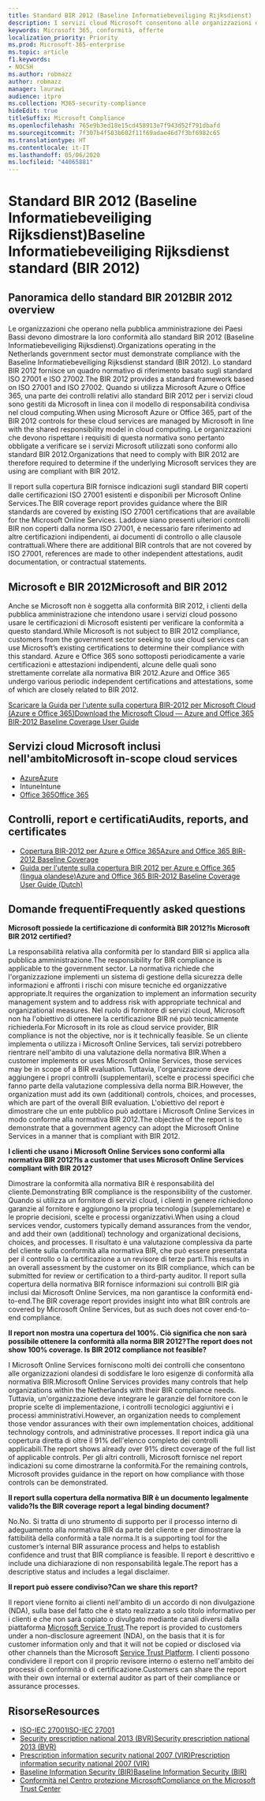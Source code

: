 ```yaml
---
title: Standard BIR 2012 (Baseline Informatiebeveiliging Rijksdienst)
description: I servizi cloud Microsoft consentono alle organizzazioni della pubblica amministrazione nei Paesi Bassi di essere conformi allo standard BIR 2012.
keywords: Microsoft 365, conformità, offerte
localization_priority: Priority
ms.prod: Microsoft-365-enterprise
ms.topic: article
f1.keywords:
- NOCSH
ms.author: robmazz
author: robmazz
manager: laurawi
audience: itpro
ms.collection: M365-security-compliance
hideEdit: true
titleSuffix: Microsoft Compliance
ms.openlocfilehash: 765e9b3ed18e15cd458913e7f943d52f791dbafd
ms.sourcegitcommit: 7f307b4f583b602f11f69adae46d7f3bf6982c65
ms.translationtype: HT
ms.contentlocale: it-IT
ms.lasthandoff: 05/06/2020
ms.locfileid: "44065881"
---
```

# <a name="baseline-informatiebeveiliging-rijksdienst-standard-bir-2012"></a><span data-ttu-id="2a4dc-104">Standard BIR 2012 (Baseline Informatiebeveiliging Rijksdienst)</span><span class="sxs-lookup"><span data-stu-id="2a4dc-104">Baseline Informatiebeveiliging Rijksdienst standard (BIR 2012)</span></span>

## <a name="bir-2012-overview"></a><span data-ttu-id="2a4dc-105">Panoramica dello standard BIR 2012</span><span class="sxs-lookup"><span data-stu-id="2a4dc-105">BIR 2012 overview</span></span>

<span data-ttu-id="2a4dc-106">Le organizzazioni che operano nella pubblica amministrazione dei Paesi Bassi devono dimostrare la loro conformità allo standard BIR 2012 (Baseline Informatiebeveiliging Rijksdienst).</span><span class="sxs-lookup"><span data-stu-id="2a4dc-106">Organizations operating in the Netherlands government sector must demonstrate compliance with the Baseline Informatiebeveiliging Rijksdienst standard (BIR 2012).</span></span> <span data-ttu-id="2a4dc-107">Lo standard BIR 2012 fornisce un quadro normativo di riferimento basato sugli standard ISO 27001 e ISO 27002.</span><span class="sxs-lookup"><span data-stu-id="2a4dc-107">The BIR 2012 provides a standard framework based on ISO 27001 and ISO 27002.</span></span> <span data-ttu-id="2a4dc-108">Quando si utilizza Microsoft Azure o Office 365, una parte dei controlli relativi allo standard BIR 2012 per i servizi cloud sono gestiti da Microsoft in linea con il modello di responsabilità condivisa nel cloud computing.</span><span class="sxs-lookup"><span data-stu-id="2a4dc-108">When using Microsoft Azure or Office 365, part of the BIR 2012 controls for these cloud services are managed by Microsoft in line with the shared responsibility model in cloud computing.</span></span> <span data-ttu-id="2a4dc-109">Le organizzazioni che devono rispettare i requisiti di questa normativa sono pertanto obbligate a verificare se i servizi Microsoft utilizzati sono conformi allo standard BIR 2012.</span><span class="sxs-lookup"><span data-stu-id="2a4dc-109">Organizations that need to comply with BIR 2012 are therefore required to determine if the underlying Microsoft services they are using are compliant with BIR 2012.</span></span>

<span data-ttu-id="2a4dc-110">Il report sulla copertura BIR fornisce indicazioni sugli standard BIR coperti dalle certificazioni ISO 27001 esistenti e disponibili per Microsoft Online Services.</span><span class="sxs-lookup"><span data-stu-id="2a4dc-110">The BIR coverage report provides guidance where the BIR standards are covered by existing ISO 27001 certifications that are available for the Microsoft Online Services.</span></span> <span data-ttu-id="2a4dc-111">Laddove siano presenti ulteriori controlli BIR non coperti dalla norma ISO 27001, è necessario fare riferimento ad altre certificazioni indipendenti, ai documenti di controllo o alle clausole contrattuali.</span><span class="sxs-lookup"><span data-stu-id="2a4dc-111">Where there are additional BIR controls that are not covered by ISO 27001, references are made to other independent attestations, audit documentation, or contractual statements.</span></span>

## <a name="microsoft-and-bir-2012"></a><span data-ttu-id="2a4dc-112">Microsoft e BIR 2012</span><span class="sxs-lookup"><span data-stu-id="2a4dc-112">Microsoft and BIR 2012</span></span>

<span data-ttu-id="2a4dc-113">Anche se Microsoft non è soggetta alla conformità BIR 2012, i clienti della pubblica amministrazione che intendono usare i servizi cloud possono usare le certificazioni di Microsoft esistenti per verificare la conformità a questo standard.</span><span class="sxs-lookup"><span data-stu-id="2a4dc-113">While Microsoft is not subject to BIR 2012 compliance, customers from the government sector seeking to use cloud services can use Microsoft’s existing certifications to determine their compliance with this standard.</span></span> <span data-ttu-id="2a4dc-114">Azure e Office 365 sono sottoposti periodicamente a varie certificazioni e attestazioni indipendenti, alcune delle quali sono strettamente correlate alla normativa BIR 2012.</span><span class="sxs-lookup"><span data-stu-id="2a4dc-114">Azure and Office 365 undergo various periodic independent certifications and attestations, some of which are closely related to BIR 2012.</span></span>

[<span data-ttu-id="2a4dc-115">Scaricare la Guida per l'utente sulla copertura BIR-2012 per Microsoft Cloud (Azure e Office 365)</span><span class="sxs-lookup"><span data-stu-id="2a4dc-115">Download the Microsoft Cloud — Azure and Office 365 BIR-2012 Baseline Coverage User Guide</span></span>](https://go.microsoft.com/fwlink/p/?linkid=2099461)

## <a name="microsoft-in-scope-cloud-services"></a><span data-ttu-id="2a4dc-116">Servizi cloud Microsoft inclusi nell'ambito</span><span class="sxs-lookup"><span data-stu-id="2a4dc-116">Microsoft in-scope cloud services</span></span>

- [<span data-ttu-id="2a4dc-117">Azure</span><span class="sxs-lookup"><span data-stu-id="2a4dc-117">Azure</span></span>](https://aka.ms/AzureCompliance)
- <span data-ttu-id="2a4dc-118">Intune</span><span class="sxs-lookup"><span data-stu-id="2a4dc-118">Intune</span></span>
- [<span data-ttu-id="2a4dc-119">Office 365</span><span class="sxs-lookup"><span data-stu-id="2a4dc-119">Office 365</span></span>](https://go.microsoft.com/fwlink/p/?LinkID=2077751)

## <a name="audits-reports-and-certificates"></a><span data-ttu-id="2a4dc-120">Controlli, report e certificati</span><span class="sxs-lookup"><span data-stu-id="2a4dc-120">Audits, reports, and certificates</span></span>

- [<span data-ttu-id="2a4dc-121">Copertura BIR-2012 per Azure e Office 365</span><span class="sxs-lookup"><span data-stu-id="2a4dc-121">Azure and Office 365 BIR-2012 Baseline Coverage</span></span>](https://protection.office.com/DownloadFile/ServiceAssurance/Document/compliance/Azure%20and%20Office%20365%20BIR-2012%20Baseline%20Coverage/pdf)
- [<span data-ttu-id="2a4dc-122">Guida per l'utente sulla copertura BIR 2012 per Azure e Office 365 (lingua olandese)</span><span class="sxs-lookup"><span data-stu-id="2a4dc-122">Azure and Office 365 BIR-2012 Baseline Coverage User Guide (Dutch)</span></span>](https://protection.office.com/DownloadFile/ServiceAssurance/Document/compliance/Azure%20and%20Office%20365%20BIR-2012%20Baseline%20Coverage%20User%20Guide_Dutch/docx)

## <a name="frequently-asked-questions"></a><span data-ttu-id="2a4dc-123">Domande frequenti</span><span class="sxs-lookup"><span data-stu-id="2a4dc-123">Frequently asked questions</span></span>

<span data-ttu-id="2a4dc-124">**Microsoft possiede la certificazione di conformità BIR 2012?**</span><span class="sxs-lookup"><span data-stu-id="2a4dc-124">**Is Microsoft BIR 2012 certified?**</span></span>

<span data-ttu-id="2a4dc-125">La responsabilità relativa alla conformità per lo standard BIR si applica alla pubblica amministrazione.</span><span class="sxs-lookup"><span data-stu-id="2a4dc-125">The responsibility for BIR compliance is applicable to the government sector.</span></span> <span data-ttu-id="2a4dc-126">La normativa richiede che l'organizzazione implementi un sistema di gestione della sicurezza delle informazioni e affronti i rischi con misure tecniche ed organizzative appropriate.</span><span class="sxs-lookup"><span data-stu-id="2a4dc-126">It requires the organization to implement an information security management system and to address risk with appropriate technical and organizational measures.</span></span> <span data-ttu-id="2a4dc-127">Nel ruolo di fornitore di servizi cloud, Microsoft non ha l'obiettivo di ottenere la certificazione BIR né può tecnicamente richiederla.</span><span class="sxs-lookup"><span data-stu-id="2a4dc-127">For Microsoft in its role as cloud service provider, BIR compliance is not the objective, nor is it technically feasible.</span></span> <span data-ttu-id="2a4dc-128">Se un cliente implementa o utilizza i Microsoft Online Services, tali servizi potrebbero rientrare nell'ambito di una valutazione della normativa BIR.</span><span class="sxs-lookup"><span data-stu-id="2a4dc-128">When a customer implements or uses Microsoft Online Services, those services may be in scope of a BIR evaluation.</span></span> <span data-ttu-id="2a4dc-129">Tuttavia, l'organizzazione deve aggiungere i propri controlli (supplementari), scelte e processi specifici che fanno parte della valutazione complessiva della norma BIR.</span><span class="sxs-lookup"><span data-stu-id="2a4dc-129">However, the organization must add its own (additional) controls, choices, and processes, which are part of the overall BIR evaluation.</span></span> <span data-ttu-id="2a4dc-130">L'obiettivo del report è dimostrare che un ente pubblico può adottare i Microsoft Online Services in modo conforme alla normativa BIR 2012.</span><span class="sxs-lookup"><span data-stu-id="2a4dc-130">The objective of the report is to demonstrate that a government agency can adopt the Microsoft Online Services in a manner that is compliant with BIR 2012.</span></span>

<span data-ttu-id="2a4dc-131">**I clienti che usano i Microsoft Online Services sono conformi alla normativa BIR 2012?**</span><span class="sxs-lookup"><span data-stu-id="2a4dc-131">**Is a customer that uses Microsoft Online Services compliant with BIR 2012?**</span></span>

<span data-ttu-id="2a4dc-132">Dimostrare la conformità alla normativa BIR è responsabilità del cliente.</span><span class="sxs-lookup"><span data-stu-id="2a4dc-132">Demonstrating BIR compliance is the responsibility of the customer.</span></span> <span data-ttu-id="2a4dc-133">Quando si utilizza un fornitore di servizi cloud, i clienti in genere richiedono garanzie al fornitore e aggiungono la propria tecnologia (supplementare) e le proprie decisioni, scelte e processi organizzativi.</span><span class="sxs-lookup"><span data-stu-id="2a4dc-133">When using a cloud services vendor, customers typically demand assurances from the vendor, and add their own (additional) technology and organizational decisions, choices, and processes.</span></span> <span data-ttu-id="2a4dc-134">Il risultato è una valutazione complessiva da parte del cliente sulla conformità alla normativa BIR, che può essere presentata per il controllo o la certificazione a un revisore di terze parti.</span><span class="sxs-lookup"><span data-stu-id="2a4dc-134">This results in an overall assessment by the customer on its BIR compliance, which can be submitted for review or certification to a third-party auditor.</span></span> <span data-ttu-id="2a4dc-135">Il report sulla copertura della normativa BIR fornisce informazioni sui controlli BIR già inclusi dai Microsoft Online Services, ma non garantisce la conformità end-to-end.</span><span class="sxs-lookup"><span data-stu-id="2a4dc-135">The BIR coverage report provides insight into what BIR controls are covered by Microsoft Online Services, but as such does not cover end-to-end compliance.</span></span>

<span data-ttu-id="2a4dc-136">**Il report non mostra una copertura del 100%. Ciò significa che non sarà possibile ottenere la conformità alla norma BIR 2012?**</span><span class="sxs-lookup"><span data-stu-id="2a4dc-136">**The report does not show 100% coverage. Is BIR 2012 compliance not feasible?**</span></span>

<span data-ttu-id="2a4dc-137">I Microsoft Online Services forniscono molti dei controlli che consentono alle organizzazioni olandesi di soddisfare le loro esigenze di conformità alla normativa BIR.</span><span class="sxs-lookup"><span data-stu-id="2a4dc-137">Microsoft Online Services provides many controls that help organizations within the Netherlands with their BIR compliance needs.</span></span> <span data-ttu-id="2a4dc-138">Tuttavia, un'organizzazione deve integrare le garanzie del fornitore con le proprie scelte di implementazione, i controlli tecnologici aggiuntivi e i processi amministrativi.</span><span class="sxs-lookup"><span data-stu-id="2a4dc-138">However, an organization needs to complement those vendor assurances with their own implementation choices, additional technology controls, and administrative processes.</span></span> <span data-ttu-id="2a4dc-139">Il report indica già una copertura diretta di oltre il 91% dell'elenco completo dei controlli applicabili.</span><span class="sxs-lookup"><span data-stu-id="2a4dc-139">The report shows already over 91% direct coverage of the full list of applicable controls.</span></span> <span data-ttu-id="2a4dc-140">Per gli altri controlli, Microsoft fornisce nel report indicazioni su come dimostrarne la conformità.</span><span class="sxs-lookup"><span data-stu-id="2a4dc-140">For the remaining controls, Microsoft provides guidance in the report on how compliance with those controls can be demonstrated.</span></span>

<span data-ttu-id="2a4dc-141">**Il report sulla copertura della normativa BIR è un documento legalmente valido?**</span><span class="sxs-lookup"><span data-stu-id="2a4dc-141">**Is the BIR coverage report a legal binding document?**</span></span>

<span data-ttu-id="2a4dc-142">No.</span><span class="sxs-lookup"><span data-stu-id="2a4dc-142">No.</span></span> <span data-ttu-id="2a4dc-143">Si tratta di uno strumento di supporto per il processo interno di adeguamento alla normativa BIR da parte del cliente e per dimostrare la fattibilità della conformità a tale norma.</span><span class="sxs-lookup"><span data-stu-id="2a4dc-143">It is a supporting tool for the customer’s internal BIR assurance process and helps to establish confidence and trust that BIR compliance is feasible.</span></span> <span data-ttu-id="2a4dc-144">Il report è descrittivo e include una dichiarazione di non responsabilità legale.</span><span class="sxs-lookup"><span data-stu-id="2a4dc-144">The report has a descriptive status and includes a legal disclaimer.</span></span>

<span data-ttu-id="2a4dc-145">**Il report può essere condiviso?**</span><span class="sxs-lookup"><span data-stu-id="2a4dc-145">**Can we share this report?**</span></span>

<span data-ttu-id="2a4dc-146">Il report viene fornito ai clienti nell'ambito di un accordo di non divulgazione (NDA), sulla base del fatto che è stato realizzato a solo titolo informativo per i clienti e che non sarà copiato o divulgato mediante canali diversi dalla piattaforma [Microsoft Service Trust](https://www.microsoft.com/TrustCenter/STP/default.aspx).</span><span class="sxs-lookup"><span data-stu-id="2a4dc-146">The report is provided to customers under a non-disclosure agreement (NDA), on the basis that it is for customer information only and that it will not be copied or disclosed via other channels than the Microsoft [Service Trust Platform](https://www.microsoft.com/TrustCenter/STP/default.aspx).</span></span> <span data-ttu-id="2a4dc-147">I clienti possono condividere il report con il proprio revisore interno o esterno nell'ambito dei processi di conformità o di certificazione.</span><span class="sxs-lookup"><span data-stu-id="2a4dc-147">Customers can share the report with their own internal or external auditor as part of their compliance or assurance processes.</span></span>

## <a name="resources"></a><span data-ttu-id="2a4dc-148">Risorse</span><span class="sxs-lookup"><span data-stu-id="2a4dc-148">Resources</span></span>

- [<span data-ttu-id="2a4dc-149">ISO-IEC 27001</span><span class="sxs-lookup"><span data-stu-id="2a4dc-149">ISO-IEC 27001</span></span>](offering-iso-27001.md)
- [<span data-ttu-id="2a4dc-150">Security prescription national 2013 (BVR)</span><span class="sxs-lookup"><span data-stu-id="2a4dc-150">Security prescription national 2013 (BVR)</span></span>](https://wetten.overheid.nl/BWBR0033512/2013-06-01)
- [<span data-ttu-id="2a4dc-151">Prescription information security national 2007 (VIR)</span><span class="sxs-lookup"><span data-stu-id="2a4dc-151">Prescription information security national 2007 (VIR)</span></span>](https://wetten.overheid.nl/BWBR0022141/2007-07-01)
- [<span data-ttu-id="2a4dc-152">Baseline Information Security (BIR)</span><span class="sxs-lookup"><span data-stu-id="2a4dc-152">Baseline Information Security (BIR)</span></span>](https://www.earonline.nl/index.php/BIR_2012)
- [<span data-ttu-id="2a4dc-153">Conformità nel Centro protezione Microsoft</span><span class="sxs-lookup"><span data-stu-id="2a4dc-153">Compliance on the Microsoft Trust Center</span></span>](https://www.microsoft.com/trust-center/compliance/compliance-overview)
